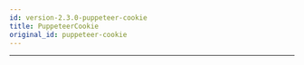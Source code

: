 ```yaml
---
id: version-2.3.0-puppeteer-cookie
title: PuppeteerCookie
original_id: puppeteer-cookie
---
```


<a name="puppeteercookie"></a>

---
